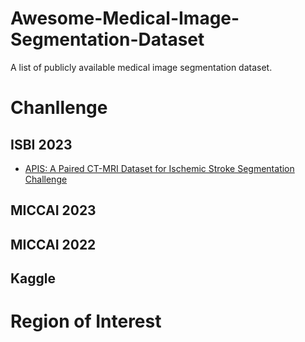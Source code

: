 # Awesome-Medical-Image-Segmentation-Dataset
A list of publicly available medical image segmentation dataset.

# Chanllenge

## ISBI 2023

- [APIS: A Paired CT-MRI Dataset for Ischemic Stroke Segmentation Challenge](https://bivl2ab.uis.edu.co/challenges/apis)

## MICCAI 2023

## MICCAI 2022

## Kaggle


# Region of Interest